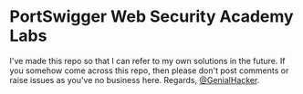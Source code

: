 # PortSwigger Web Security Academy Labs

I've made this repo so that I can refer to my own solutions in the future. If you somehow come across this repo, then please don't post comments or raise issues as you've no business here. Regards, [@GenialHacker](https://github.com/GenialHacker).
